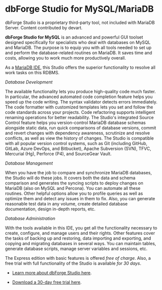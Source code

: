 # dbForge Studio for MySQL/MariaDB

dbForge Studio is a proprietary third-party tool, not included with MariaDB Server. Content contributed by devart.

**dbForge Studio for MySQL** is an advanced and powerful GUI toolset designed specifically for specialists who deal with databases on MySQL and MariaDB. The purpose is to equip you with all tools needed to set up and perform the database-related routines on MariaDB. It saves time and costs, allowing you to work much more productively overall.

As a [MariaDB IDE](https://www.devart.com/dbforge/mysql/studio/mariadb-gui-client.html), this Studio offers the superior functionality to resolve all work tasks on this RDBMS.

*Database Development*

The available functionality lets you produce high-quality code much faster. In particular, the advanced automated code completion feature helps you speed up the code writing. The syntax validator detects errors immediately. The code formatter with customized templates lets you set and follow the code standards across your projects. Code refactoring supports intelligent renaming operations for better readability. The Studio's integrated Source Control feature helps you version-control MariaDB database schemas alongside static data, run quick comparisons of database versions, commit and revert changes with dependency awareness, scrutinize and resolve conflicts, as well as view the history of changes. The Studio is compatible with all popular version control systems, such as Git (including GitHub, GitLab, Azure DevOps, and Bitbucket), Apache Subversion (SVN), TFVC, Mercurial (Hg), Perforce (P4), and SourceGear Vault.

*Database Management*

When you have the job to compare and synchronize MariaDB databases, the Studio will do these jobs. It covers both the data and schema comparison and generates the syncing scripts to deploy changes on MariaDB (also on MySQL and Percona). You can automate all these routines. Other helpful options allow you to profile queries as well as optimize them and detect any issues in them to fix. Also, you can generate reasonable test data in any volume, create detailed database documentation, design in-depth reports, etc.

*Database Administration*

With the tools available in this IDE, you get all the functionality necessary to create, configure, and manage users and their rights. Other features cover the tasks of backing up and restoring, data importing and exporting, and copying and migrating databases in several ways. You can maintain tables, generate database scripts, manage server variables and sessions, etc.

The Express edition with basic features is offered *free of charge*. Also, a free trial with full functionality of the Studio is available *for 30 days*.

* [Learn more about dbForge Studio here](https://www.devart.com/dbforge/mysql/studio/mariadb-gui-client.html).

* [Download a 30-day free trial here](https://www.devart.com/dbforge/mysql/studio/download.html).